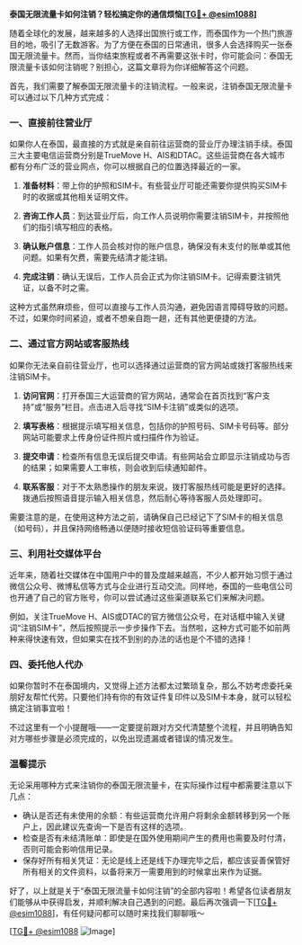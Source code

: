 **泰国无限流量卡如何注销？轻松搞定你的通信烦恼[[TG💪+ @esim1088](https://t.me/s/esim1088)]**

随着全球化的发展，越来越多的人选择出国旅行或工作，而泰国作为一个热门旅游目的地，吸引了无数游客。为了方便在泰国的日常通讯，很多人会选择购买一张泰国无限流量卡。然而，当你结束旅程或者不再需要这张卡时，你可能会问：泰国无限流量卡该如何注销呢？别担心，这篇文章将为你详细解答这个问题。

首先，我们需要了解泰国无限流量卡的注销流程。一般来说，注销泰国无限流量卡可以通过以下几种方式完成：

### 一、直接前往营业厅

如果你人在泰国，最直接的方式就是亲自前往运营商的营业厅办理注销手续。泰国三大主要电信运营商分别是TrueMove H、AIS和DTAC。这些运营商在各大城市都有分布广泛的营业网点，你可以根据自己的位置选择最近的一家。

1. **准备材料**：带上你的护照和SIM卡。有些营业厅可能还需要你提供购买SIM卡时的收据或其他相关证明文件。
   
2. **咨询工作人员**：到达营业厅后，向工作人员说明你需要注销SIM卡，并按照他们的指引填写相应的表格。

3. **确认账户信息**：工作人员会核对你的账户信息，确保没有未支付的账单或其他问题。如果有欠费，需要先结清才能注销。

4. **完成注销**：确认无误后，工作人员会正式为你注销SIM卡。记得索要注销凭证，以备不时之需。

这种方式虽然麻烦些，但可以直接与工作人员沟通，避免因语言障碍导致的问题。不过，如果你时间紧迫，或者不想亲自跑一趟，还有其他更便捷的方法。

### 二、通过官方网站或客服热线

如果你无法亲自前往营业厅，也可以选择通过运营商的官方网站或拨打客服热线来注销SIM卡。

1. **访问官网**：打开泰国三大运营商的官方网站，通常会在首页找到“客户支持”或“服务”栏目。点击进入后寻找“SIM卡注销”或类似的选项。

2. **填写表格**：根据提示填写相关信息，包括你的护照号码、SIM卡号码等。部分网站可能要求上传身份证件照片或扫描件作为验证。

3. **提交申请**：检查所有信息无误后提交申请。有些网站会立即显示注销成功与否的结果；如果需要人工审核，则会收到后续通知邮件。

4. **联系客服**：对于不太熟悉操作的朋友来说，拨打客服热线可能是更好的选择。拨通后按照语音提示输入相关信息，然后耐心等待客服人员处理即可。

需要注意的是，在使用这种方法之前，请确保自己已经记下了SIM卡的相关信息（如号码），并且保持网络畅通以便随时接收短信验证码等重要信息。

### 三、利用社交媒体平台

近年来，随着社交媒体在中国用户中的普及度越来越高，不少人都开始习惯于通过微信公众号、微博私信等方式与企业进行互动交流。同样地，泰国的一些电信公司也开通了自己的官方账号，你可以尝试通过这些渠道联系它们来解决问题。

例如，关注TrueMove H、AIS或DTAC的官方微信公众号，在对话框中输入关键词“注销SIM卡”，然后按照提示一步步操作下去。当然啦，这种方式可能不如前两种来得快速有效，但如果实在找不到别的办法的话也是个不错的选择！

### 四、委托他人代办

如果你暂时不在泰国境内，又觉得上述方法都太过繁琐复杂，那么不妨考虑委托亲朋好友帮忙代劳。只要他们持有你的有效证件复印件以及SIM卡本身，就可以轻松搞定注销事宜啦！

不过这里有一个小提醒哦——一定要提前跟对方交代清楚整个流程，并且明确告知对方哪些步骤是必须完成的，以免出现遗漏或者错误的情况发生。

### 温馨提示

无论采用哪种方式来注销你的泰国无限流量卡，在实际操作过程中都需要注意以下几点：

- 确认是否还有未使用的余额：有些运营商允许用户将剩余金额转移到另一个账户上，因此建议先查询一下是否有这样的选项。
- 检查是否有未结清账单：即使是在国外使用期间产生的费用也需要及时付清，否则可能会影响信用记录。
- 保存好所有相关凭证：无论是线上还是线下办理完毕之后，都应该妥善保管好所有相关的文件资料，以备将来万一需要用到的时候拿出来作为证据。

好了，以上就是关于“泰国无限流量卡如何注销”的全部内容啦！希望各位读者朋友们能够从中获得启发，并顺利解决自己遇到的问题。最后再次强调一下[[TG💪+ @esim1088](https://t.me/s/esim1088)]，有任何疑问都可以随时来找我们聊聊哦～

[[TG💪+ @esim1088](https://t.me/s/esim1088) ![Image](https://i.postimg.cc/4NQfJmqS/Snipaste-2025-05-13-00-14-12.png)]